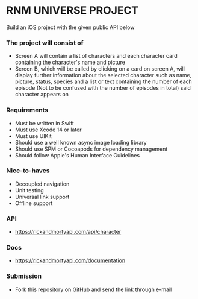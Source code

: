 # RNM UNIVERSE PROJECT #

Build an iOS project with the given public API below

### The project will consist of  ###

* Screen A will contain a list of characters and each character card containing the character's name and picture
* Screen B, which will be called by clicking on a card on screen A, will display further information about the selected character such as name, picture, status, species and a list or text containing the number of each episode (Not to be confused with the number of episodes in total) said character appears on

### Requirements ###

* Must be written in Swift
* Must use Xcode 14 or later
* Must use UIKit
* Should use a well known async image loading library
* Should use SPM or Cocoapods for dependency management
* Should follow Apple's Human Interface Guidelines

### Nice-to-haves ###

* Decoupled navigation
* Unit testing
* Universal link support
* Offline support

### API ###

* https://rickandmortyapi.com/api/character

### Docs ###

* https://rickandmortyapi.com/documentation

### Submission ###

* Fork this repository on GitHub and send the link through e-mail
